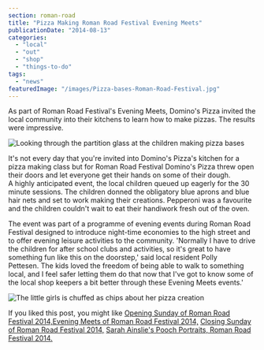 ```yaml
---
section: roman-road
title: "Pizza Making Roman Road Festival Evening Meets"
publicationDate: "2014-08-13"
categories: 
  - "local"
  - "out"
  - "shop"
  - "things-to-do"
tags: 
  - "news"
featuredImage: "/images/Pizza-bases-Roman-Road-Festival.jpg"
---
```


As part of Roman Road Festival's Evening Meets, Domino's Pizza invited the local community into their kitchens to learn how to make pizzas. The results were impressive.

![](/images/Pizza-bases-Roman-Road-Festival-1.jpg "Looking through the partition glass at the children making pizza bases")

It's not every day that you're invited into Domino's Pizza's kitchen for a pizza making class but for Roman Road Festival Domino's Pizza threw open their doors and let everyone get their hands on some of their dough. A highly anticipated event, the local children queued up eagerly for the 30 minute sessions. The children donned the obligatory blue aprons and blue hair nets and set to work making their creations. Pepperoni was a favourite and the children couldn't wait to eat their handiwork fresh out of the oven.

The event was part of a programme of evening events during Roman Road Festival designed to introduce night-time economies to the high street and to offer evening leisure activities to the community. 'Normally I have to drive the children for after school clubs and activities, so it's great to have something fun like this on the doorstep,' said local resident Polly Pettesen. The kids loved the freedom of being able to walk to something local, and I feel safer letting them do that now that I've got to know some of the local shop keepers a bit better through these Evening Meets events.'

![](/images/Finished-pizza-Roman-Road-Festival-1.jpg "The little girls is chuffed as chips about her pizza creation")

If you liked this post, you might like [Opening Sunday of Roman Road Festival 2014,](https://romanroadlondon.com/roman-road-festival-2014-opening-sunday "Roman Road Festival Opening Sunday 2014")[Evening Meets of Roman Road Festival 2014,](https://romanroadlondon.com/roman-road-festival-2014-evening-meets/ "Evening Meets of Roman Road Festival 2014") [Closing Sunday of Roman Road Festival 2014,](https://romanroadlondon.com/roman-road-festival-2014-closing-sunday/ "Roman Road Festival 2014 Closing Sunday") [Sarah Ainslie's Pooch Portraits, Roman Road Festival 2014.](https://romanroadlondon.com/sarah-ainslie-pooch-portraits-roman-road-festival "Sarah Ainslie Pooch Portraits for Roman Road Festival 2014") 

